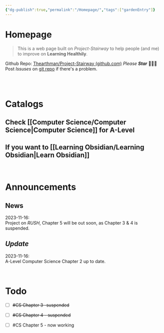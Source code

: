 ```yaml
---
{"dg-publish":true,"permalink":"/Homepage/","tags":["gardenEntry"]}
---
```


# Homepage

>This is a web page built on *Project-Stairway* to help people (and me) to improve on **Learning Healthily**.  

Github Repo: [Thearthman/Project-Stairway (github.com)](https://github.com/Thearthman/Project-Stairway) *Please* ***Star*** 🥹🥹🥹  
Post *Issuses* on [git repo](https://github.com/Thearthman/Project-Stairway/issues) if there's a problem.

<br><br>

# Catalogs  
## Check [[Computer Science/Computer Science\|Computer Science]] for A-Level  
## If you want to [[Learning Obsidian/Learning Obsidian\|Learn Obsidian]]   

<br>

# Announcements  
## **News**  
2023-11-16:  
	Project on *RUSH*, Chapter 5 will be out soon, as Chapter 3 & 4 is suspended.  

## *Update*  
2023-11-16:  
	A-Level Computer Science Chapter 2 up to date.  

<br>

# Todo
- [ ] ~~#CS Chapter 3 -suspended~~
- [ ] ~~#CS Chapter 4 - suspended~~
- [ ] #CS Chapter 5 - now working

